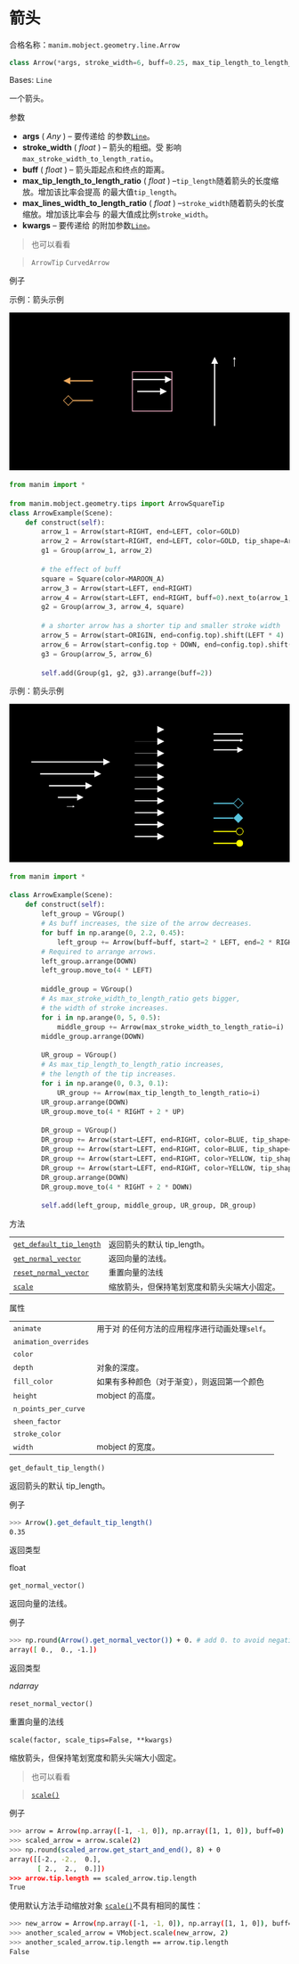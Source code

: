 # 箭头

合格名称：`manim.mobject.geometry.line.Arrow`

```py
class Arrow(*args, stroke_width=6, buff=0.25, max_tip_length_to_length_ratio=0.25, max_stroke_width_to_length_ratio=5, **kwargs)
```

Bases: `Line`

一个箭头。

参数

- **args** ( _Any_ ) – 要传递给 的参数[`Line`]()。
- **stroke_width** ( _float_ ) – 箭头的粗细。受 影响`max_stroke_width_to_length_ratio`。
- **buff** ( _float_ ) – 箭头距起点和终点的距离。
- **max_tip_length_to_length_ratio** ( _float_ ) –`tip_length`随着箭头的长度缩放。增加该比率会提高 的最大值`tip_length`。
- **max_lines_width_to_length_ratio** ( _float_ ) –`stroke_width`随着箭头的长度缩放。增加该比率会与 的最大值成比例`stroke_width`。
- **kwargs** – 要传递给 的附加参数[`Line`]()。

> 也可以看看

> `ArrowTip` `CurvedArrow`

例子

示例：箭头示例

![ArrowExample-1.png](../../static/ArrowExample-1.png)


```py
from manim import *

from manim.mobject.geometry.tips import ArrowSquareTip
class ArrowExample(Scene):
    def construct(self):
        arrow_1 = Arrow(start=RIGHT, end=LEFT, color=GOLD)
        arrow_2 = Arrow(start=RIGHT, end=LEFT, color=GOLD, tip_shape=ArrowSquareTip).shift(DOWN)
        g1 = Group(arrow_1, arrow_2)

        # the effect of buff
        square = Square(color=MAROON_A)
        arrow_3 = Arrow(start=LEFT, end=RIGHT)
        arrow_4 = Arrow(start=LEFT, end=RIGHT, buff=0).next_to(arrow_1, UP)
        g2 = Group(arrow_3, arrow_4, square)

        # a shorter arrow has a shorter tip and smaller stroke width
        arrow_5 = Arrow(start=ORIGIN, end=config.top).shift(LEFT * 4)
        arrow_6 = Arrow(start=config.top + DOWN, end=config.top).shift(LEFT * 3)
        g3 = Group(arrow_5, arrow_6)

        self.add(Group(g1, g2, g3).arrange(buff=2))
```


示例：箭头示例

![ArrowExample-2.png](../../static/ArrowExample-2.png)


```py
from manim import *

class ArrowExample(Scene):
    def construct(self):
        left_group = VGroup()
        # As buff increases, the size of the arrow decreases.
        for buff in np.arange(0, 2.2, 0.45):
            left_group += Arrow(buff=buff, start=2 * LEFT, end=2 * RIGHT)
        # Required to arrange arrows.
        left_group.arrange(DOWN)
        left_group.move_to(4 * LEFT)

        middle_group = VGroup()
        # As max_stroke_width_to_length_ratio gets bigger,
        # the width of stroke increases.
        for i in np.arange(0, 5, 0.5):
            middle_group += Arrow(max_stroke_width_to_length_ratio=i)
        middle_group.arrange(DOWN)

        UR_group = VGroup()
        # As max_tip_length_to_length_ratio increases,
        # the length of the tip increases.
        for i in np.arange(0, 0.3, 0.1):
            UR_group += Arrow(max_tip_length_to_length_ratio=i)
        UR_group.arrange(DOWN)
        UR_group.move_to(4 * RIGHT + 2 * UP)

        DR_group = VGroup()
        DR_group += Arrow(start=LEFT, end=RIGHT, color=BLUE, tip_shape=ArrowSquareTip)
        DR_group += Arrow(start=LEFT, end=RIGHT, color=BLUE, tip_shape=ArrowSquareFilledTip)
        DR_group += Arrow(start=LEFT, end=RIGHT, color=YELLOW, tip_shape=ArrowCircleTip)
        DR_group += Arrow(start=LEFT, end=RIGHT, color=YELLOW, tip_shape=ArrowCircleFilledTip)
        DR_group.arrange(DOWN)
        DR_group.move_to(4 * RIGHT + 2 * DOWN)

        self.add(left_group, middle_group, UR_group, DR_group)
```


方法

|||
|-|-|
[`get_default_tip_length`]()|返回箭头的默认 tip_length。
[`get_normal_vector`]()|返回向量的法线。
[`reset_normal_vector`]()|重置向量的法线
[`scale`]()|缩放箭头，但保持笔划宽度和箭头尖端大小固定。


属性

|||
|-|-|
`animate`|用于对 的任何方法的应用程序进行动画处理`self`。
`animation_overrides`|
`color`|
`depth`|对象的深度。
`fill_color`|如果有多种颜色（对于渐变），则返回第一个颜色
`height`|mobject 的高度。
`n_points_per_curve`|
`sheen_factor`|
`stroke_color`|
`width`|mobject 的宽度。


`get_default_tip_length()`

返回箭头的默认 tip_length。

例子

```sh
>>> Arrow().get_default_tip_length()
0.35
```

返回类型

float

`get_normal_vector()`

返回向量的法线。

例子

```sh
>>> np.round(Arrow().get_normal_vector()) + 0. # add 0. to avoid negative 0 in output
array([ 0.,  0., -1.])
```

返回类型

_ndarray_

`reset_normal_vector()`

重置向量的法线

`scale(factor, scale_tips=False, **kwargs)`

缩放箭头，但保持笔划宽度和箭头尖端大小固定。

> 也可以看看

> [`scale()`]()

例子

```sh
>>> arrow = Arrow(np.array([-1, -1, 0]), np.array([1, 1, 0]), buff=0)
>>> scaled_arrow = arrow.scale(2)
>>> np.round(scaled_arrow.get_start_and_end(), 8) + 0
array([[-2., -2.,  0.],
       [ 2.,  2.,  0.]])
>>> arrow.tip.length == scaled_arrow.tip.length
True
```


使用默认方法手动缩放对象 [`scale()`]()不具有相同的属性：


```sh
>>> new_arrow = Arrow(np.array([-1, -1, 0]), np.array([1, 1, 0]), buff=0)
>>> another_scaled_arrow = VMobject.scale(new_arrow, 2)
>>> another_scaled_arrow.tip.length == arrow.tip.length
False
```


